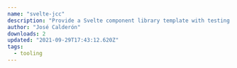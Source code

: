 ```yaml
---
name: "svelte-jcc"
description: "Provide a Svelte component library template with testing and Storybook."
author: "José Calderón"
downloads: 2
updated: "2021-09-29T17:43:12.620Z"
tags: 
  - tooling
---
```

